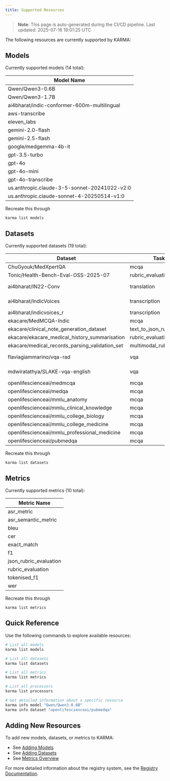 ```yaml
---
title: Supported Resources
---
```


> **Note**: This page is auto-generated during the CI/CD pipeline. Last updated: 2025-07-16 19:01:25 UTC

The following resources are currently supported by KARMA:

## Models

Currently supported models (14 total):

| Model Name |
|------------|
| Qwen/Qwen3-0.6B |
| Qwen/Qwen3-1.7B |
| ai4bharat/indic-conformer-600m-multilingual |
| aws-transcribe |
| eleven_labs |
| gemini-2.0-flash |
| gemini-2.5-flash |
| google/medgemma-4b-it |
| gpt-3.5-turbo |
| gpt-4o |
| gpt-4o-mini |
| gpt-4o-transcribe |
| us.anthropic.claude-3-5-sonnet-20241022-v2:0 |
| us.anthropic.claude-sonnet-4-20250514-v1:0 |

Recreate this through
```
karma list models
```
## Datasets

Currently supported datasets (19 total):

| Dataset | Task Type | Metrics | Required Args | Processors | Split |
|---------|-----------|---------|---------------|------------|-------|
| ChuGyouk/MedXpertQA | mcqa | exact_match | — | — | test |
| Tonic/Health-Bench-Eval-OSS-2025-07 | rubric_evaluation | rubric_evaluation | — | — | oss_eval |
| ai4bharat/IN22-Conv | translation | bleu | source_language, target_language | devnagari_transliterator | test |
| ai4bharat/IndicVoices | transcription | wer, cer, asr_semantic_metric | language | multilingual_text_processor | valid |
| ai4bharat/indicvoices_r | transcription | asr_semantic_metric | language | multilingual_text_processor | test |
| ekacare/MedMCQA-Indic | mcqa | exact_match | subset | — | test |
| ekacare/clinical_note_generation_dataset | text_to_json_rubric_evaluation | json_rubric_evaluation | — | — | test |
| ekacare/ekacare_medical_history_summarisation | rubric_evaluation | rubric_evaluation | — | — | test |
| ekacare/medical_records_parsing_validation_set | multimodal_rubric_evaluation | json_rubric_evaluation | — | — | test |
| flaviagiammarino/vqa-rad | vqa | exact_match, tokenised_f1 | — | — | test |
| mdwiratathya/SLAKE-vqa-english | vqa | exact_match, tokenised_f1 | — | — | test |
| openlifescienceai/medmcqa | mcqa | exact_match | — | — | validation |
| openlifescienceai/medqa | mcqa | exact_match | — | — | test |
| openlifescienceai/mmlu_anatomy | mcqa | exact_match | — | — | test |
| openlifescienceai/mmlu_clinical_knowledge | mcqa | exact_match | — | — | test |
| openlifescienceai/mmlu_college_biology | mcqa | exact_match | — | — | test |
| openlifescienceai/mmlu_college_medicine | mcqa | exact_match | — | — | test |
| openlifescienceai/mmlu_professional_medicine | mcqa | exact_match | — | — | test |
| openlifescienceai/pubmedqa | mcqa | exact_match | — | — | test |

Recreate this through
```
karma list datasets
```
## Metrics

Currently supported metrics (10 total):

| Metric Name |
|-------------|
| asr_metric |
| asr_semantic_metric |
| bleu |
| cer |
| exact_match |
| f1 |
| json_rubric_evaluation |
| rubric_evaluation |
| tokenised_f1 |
| wer |

Recreate this through
```
karma list metrics
```

## Quick Reference

Use the following commands to explore available resources:

```bash
# List all models
karma list models

# List all datasets
karma list datasets

# List all metrics
karma list metrics

# List all processors
karma list processors

# Get detailed information about a specific resource
karma info model "Qwen/Qwen3-0.6B"
karma info dataset "openlifescienceai/pubmedqa"
```

## Adding New Resources

To add new models, datasets, or metrics to KARMA:

- See [Adding Models](/user-guide/add-your-own/add-model)
- See [Adding Datasets](/user-guide/add-your-own/add-dataset.mdx)
- See [Metrics Overview](/user-guide/metrics/metrics_overview)

For more detailed information about the registry system, see the [Registry Documentation](/user-guide/registry/registries).

